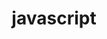 ---
layout: archive
permalink: javascript
title: "javascript"

author_profile: true
sidebar:
  nav: "sidebar"
---